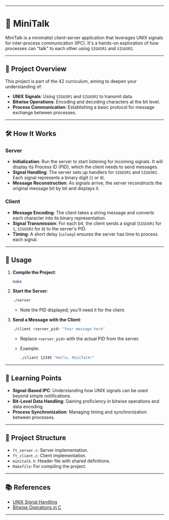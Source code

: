 
---

# 🧠 MiniTalk

MiniTalk is a minimalist client-server application that leverages UNIX signals for inter-process communication (IPC). It's a hands-on exploration of how processes can "talk" to each other using `SIGUSR1` and `SIGUSR2`.

---

## 🚀 Project Overview

This project is part of the 42 curriculum, aiming to deepen your understanding of:

* **UNIX Signals**: Using `SIGUSR1` and `SIGUSR2` to transmit data.
* **Bitwise Operations**: Encoding and decoding characters at the bit level.
* **Process Communication**: Establishing a basic protocol for message exchange between processes.

---

## 🛠️ How It Works

### Server

* **Initialization**: Run the server to start listening for incoming signals. It will display its Process ID (PID), which the client needs to send messages.
* **Signal Handling**: The server sets up handlers for `SIGUSR1` and `SIGUSR2`. Each signal represents a binary digit (`1` or `0`).
* **Message Reconstruction**: As signals arrive, the server reconstructs the original message bit by bit and displays it.

### Client

* **Message Encoding**: The client takes a string message and converts each character into its binary representation.
* **Signal Transmission**: For each bit, the client sends a signal (`SIGUSR1` for `1`, `SIGUSR2` for `0`) to the server's PID.
* **Timing**: A short delay (`usleep`) ensures the server has time to process each signal.

---

## 🧪 Usage

1. **Compile the Project**:

   ```bash
   make
   ```

2. **Start the Server**:

   ```bash
   ./server
   ```

   * Note the PID displayed; you'll need it for the client.

3. **Send a Message with the Client**:

   ```bash
   ./client <server_pid> "Your message here"
   ```

   * Replace `<server_pid>` with the actual PID from the server.
   * Example:

     ```bash
     ./client 12345 "Hello, MiniTalk!"
     ```

---

## 🧠 Learning Points

* **Signal-Based IPC**: Understanding how UNIX signals can be used beyond simple notifications.
* **Bit-Level Data Handling**: Gaining proficiency in bitwise operations and data encoding.
* **Process Synchronization**: Managing timing and synchronization between processes.

---

## 📁 Project Structure

* `ft_server.c`: Server implementation.
* `ft_client.c`: Client implementation.
* `minitalk.h`: Header file with shared definitions.
* `Makefile`: For compiling the project.

---

## 📚 References

* [UNIX Signal Handling](https://man7.org/linux/man-pages/man7/signal.7.html)
* [Bitwise Operations in C](https://en.wikipedia.org/wiki/Bitwise_operations_in_C)

---


